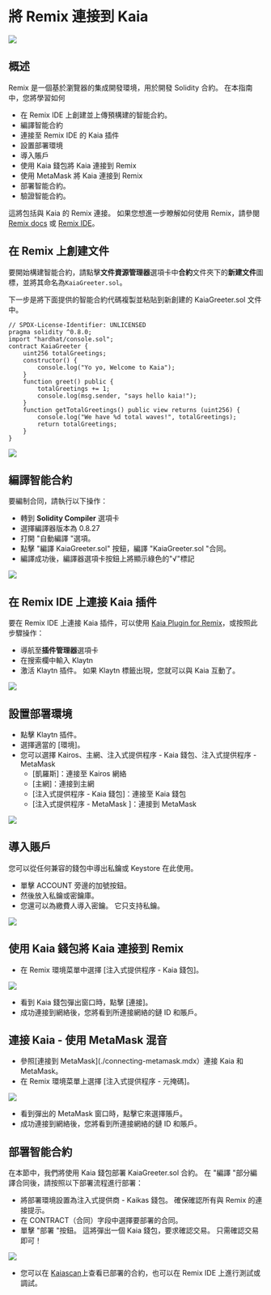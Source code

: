 # 將 Remix 連接到 Kaia

![](/img/banners/kaia-remix.png)

## 概述<a href="#overview" id="overview"></a>

Remix 是一個基於瀏覽器的集成開發環境，用於開發 Solidity 合約。 在本指南中，您將學習如何

- 在 Remix IDE 上創建並上傳預構建的智能合約。
- 編譯智能合約
- 連接至 Remix IDE 的 Kaia 插件
- 設置部署環境
- 導入賬戶
- 使用 Kaia 錢包將 Kaia 連接到 Remix
- 使用 MetaMask 將 Kaia 連接到 Remix
- 部署智能合約。
- 驗證智能合約。

這將包括與 Kaia 的 Remix 連接。 如果您想進一步瞭解如何使用 Remix，請參閱 [Remix docs](https://remix-ide.readthedocs.io/en/latest/) 或 [Remix IDE](https://remix.ethereum.org/)。

## 在 Remix 上創建文件<a href="#creating-a-file-on-remix" id="creating-a-file-on-remix"></a>

要開始構建智能合約，請點擊**文件資源管理器**選項卡中**合約**文件夾下的**新建文件**圖標，並將其命名為`KaiaGreeter.sol`。

下一步是將下面提供的智能合約代碼複製並粘貼到新創建的 KaiaGreeter.sol 文件中。

```sol
// SPDX-License-Identifier: UNLICENSED
pragma solidity ^0.8.0;
import "hardhat/console.sol";
contract KaiaGreeter {
    uint256 totalGreetings;
    constructor() {
        console.log("Yo yo, Welcome to Kaia");
    }
    function greet() public {
        totalGreetings += 1;
        console.log(msg.sender, "says hello kaia!");
    }
    function getTotalGreetings() public view returns (uint256) {
        console.log("We have %d total waves!", totalGreetings);
        return totalGreetings;
    }
}
```

![](/img/build/smart-contracts/remix-create-new-file.png)

## 編譯智能合約<a href="#compile-smart-contract" id="compile-smart-contract"></a>

要編制合同，請執行以下操作：

- 轉到 **Solidity Compiler** 選項卡
- 選擇編譯器版本為 0.8.27
- 打開 "自動編譯 "選項。
- 點擊 "編譯 KaiaGreeter.sol" 按鈕，編譯 "KaiaGreeter.sol "合同。
- 編譯成功後，編譯器選項卡按鈕上將顯示綠色的"√"標記

![](/img/build/smart-contracts/remix-compile-contract.png)

## 在 Remix IDE 上連接 Kaia 插件<a href="#connect-to-kaia-plugin" id="connect-to-kaia-plugin"></a>

要在 Remix IDE 上連接 Kaia 插件，可以使用 [Kaia Plugin for Remix](https://ide.kaia.io/)，或按照此步驟操作：

- 導航至**插件管理器**選項卡
- 在搜索欄中輸入 Klaytn
- 激活 Klaytn 插件。 如果 Klaytn 標籤出現，您就可以與 Kaia 互動了。

![](/img/build/smart-contracts/remix-plugin-addon.png)

## 設置部署環境 <a href="#setting-up-deployment-env" id="setting-up-deployment-env"></a>

- 點擊 Klaytn 插件。
- 選擇適當的 [環境]。
- 您可以選擇 Kairos、主網、注入式提供程序 - Kaia 錢包、注入式提供程序 - MetaMask
    - [凱羅斯]：連接至 Kairos 網絡
    - [主網]：連接到主網
    - [注入式提供程序 - Kaia 錢包]：連接至 Kaia 錢包
    - [注入式提供程序 - MetaMask ]：連接到 MetaMask

![](/img/build/smart-contracts/remix-deploy-env.png)

## 導入賬戶<a href="#import-account" id="import-account"></a>

您可以從任何兼容的錢包中導出私鑰或 Keystore 在此使用。

- 單擊 ACCOUNT 旁邊的加號按鈕。
- 然後放入私鑰或密鑰庫。
- 您還可以為繳費人導入密鑰。 它只支持私鑰。

![](/img/build/smart-contracts/remix-import-acc.png)

## 使用 Kaia 錢包將 Kaia 連接到 Remix<a href="#connect-to-kaia-using-kaia-wallet" id="connect-to-kaia-using-kaia-wallet"></a>

- 在 Remix 環境菜單中選擇 [注入式提供程序 - Kaia 錢包]。

![](/img/build/smart-contracts/remix-kw-connect.png)

- 看到 Kaia 錢包彈出窗口時，點擊 [連接]。
- 成功連接到網絡後，您將看到所連接網絡的鏈 ID 和賬戶。

## 連接 Kaia - 使用 MetaMask 混音<a href="#connect-to-kaia-using-metamask" id="connect-to-kaia-using-metamask"></a>

- 參照[連接到 MetaMask](./connecting-metamask.mdx）連接 Kaia 和 MetaMask。
- 在 Remix 環境菜單上選擇 [注入式提供程序 - 元掩碼]。

![](/img/build/smart-contracts/remix-mm-connect.png)

- 看到彈出的 MetaMask 窗口時，點擊它來選擇賬戶。
- 成功連接到網絡後，您將看到所連接網絡的鏈 ID 和賬戶。

## 部署智能合約<a href="#deploying-contract" id="deploying-contract"></a>

在本節中，我們將使用 Kaia 錢包部署 KaiaGreeter.sol 合約。 在 "編譯 "部分編譯合同後，請按照以下部署流程進行部署：

- 將部署環境設置為注入式提供商 - Kaikas 錢包。 確保確認所有與 Remix 的連接提示。
- 在 CONTRACT（合同）字段中選擇要部署的合同。
- 單擊 "部署 "按鈕。 這將彈出一個 Kaia 錢包，要求確認交易。 只需確認交易即可！

![](/img/build/smart-contracts/remix-deploy-contract.png)

- 您可以在 [Kaiascan](https://kairos.kaiascan.io/)上查看已部署的合約，也可以在 Remix IDE 上進行測試或調試。
